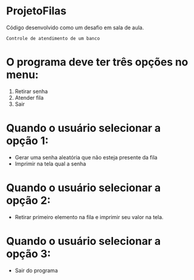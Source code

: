 # ProjetoFilas
Código desenvolvido como um desafio em sala de aula.

    Controle de atendimento de um banco

# O programa deve ter três opções no menu:
1. Retirar senha
2. Atender fila
3. Sair

# Quando o usuário selecionar a opção 1:
- Gerar uma senha aleatória que não esteja presente da fila
- Imprimir na tela qual a senha

# Quando o usuário selecionar a opção 2:
- Retirar primeiro elemento na fila e imprimir seu valor na tela.

# Quando o usuário selecionar a opção 3:
- Sair do programa
